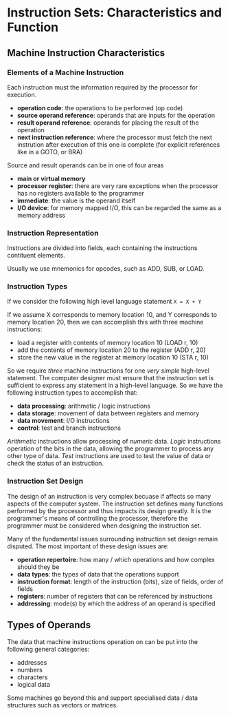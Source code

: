 # Instruction Sets: Characteristics and Function
## Machine Instruction Characteristics
### Elements of a Machine Instruction
Each instruction must the information required by the processor for execution. 
- **operation code**: the operations to be performed (op code)
- **source operand reference**: operands that are inputs for the operation
- **result operand reference**: operands for placing the result of the operation
- **next instruction reference**: where the processor must fetch the next instrution after execution of this one is complete (for explicit references like in a GOTO, or BRA)

Source and result operands can be in one of four areas
- **main or virtual memory**
- **processor register**: there are very rare exceptions when the processor has no registers available to the programmer
- **immediate**: the value is the operand itself
- **I/O device**: for memory mapped I/O, this can be regarded the same as a memory address

### Instruction Representation
Instructions are divided into fields, each containing the instructions contituent elements.

Usually we use mnemonics for opcodes, such as ADD, SUB, or LOAD.

### Instruction Types
If we consider the following high level language statement
    `X = X + Y`

If we assume X corresponds to memory location 10, and Y corresponds to memory location 20, then we can accomplish this with three machine instructions:
- load a register with contents of memory location 10 (LOAD r, 10)
- add the contents of memory location 20 to the register (ADD r, 20)
- store the new value in the register at memory location 10 (STA r, 10)

So we require *three* machine instructions for one *very simple* high-level statement. The computer designer must ensure that the instruction set is sufficient to express any statement in a high-level language. So we have the following instruction types to accomplish that:
- **data processing**: arithmetic / logic instructions
- **data storage**: movement of data between registers and memory
- **data movement**: I/O instructions
- **control**: test and branch instructions

*Arithmetic* instructions allow processing of *numeric* data. *Logic* instructions operation of the bits in the data, allowing the programmer to process any other type of data. *Test* instructions are used to test the value of data or check the status of an instruction. 

### Instruction Set Design
The design of an instruction is very complex becuase if affects so many aspects of the computer system. The instruction set defines many functions performed by the processor and thus impacts its design greatly. It is the programmer's means of controlling the processor, therefore the programmer must be considered when designing the instruction set.

Many of the fundamental issues surrounding instruction set design remain disputed. The most important of these design issues are:
- **operation repertoire**: how many / which operations and how complex should they be
- **data types**: the types of data that the operations support
- **instruction format**: length of the instruction (bits), size of fields, order of fields
- **registers**: number of registers that can be referenced by instructions
- **addressing**: mode(s) by which the address of an operand is specified

## Types of Operands
The data that machine instructions operation on can be put into the following general categories:
- addresses
- numbers
- characters
- logical data

Some machines go beyond this and support specialised data / data structures such as vectors or matrices.

